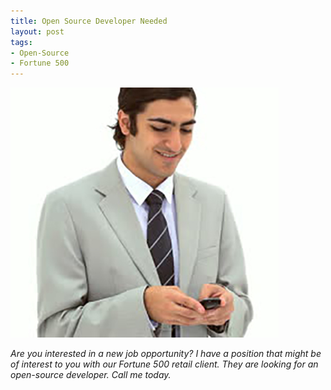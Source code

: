 ```yaml
---
title: Open Source Developer Needed
layout: post
tags:
- Open-Source
- Fortune 500
---
```


<img src="/images/business-phone-5.jpg" alt="" class="avi" />

*Are you interested in a new job opportunity?
I have a position that might be of interest to you with our Fortune 500 retail client.
They are looking for an open-source developer. Call me today.*